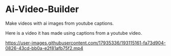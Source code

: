 # Ai-Video-Builder

Make videos with ai images from youtube captions.

Here is a video it has made using captions from a youtube video.

https://user-images.githubusercontent.com/17935336/193115161-fa73d904-0826-43cd-bb0a-e2f81afb75f2.mp4

